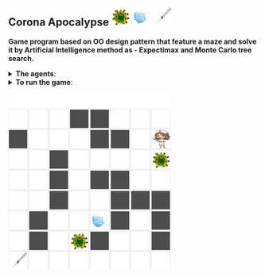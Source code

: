 ## Corona Apocalypse ![](images/corona.png) ![](images/mask.png) ![](images/syringe.png)


**Game program based on OO design pattern that feature a maze and
solve it by Artificial Intelligence method as - Expectimax and Monte Carlo tree search.**

<details>
<summary><b> The agents</b>: </summary>

* Expectimax
* Monte Carlo tree search
</details>

<details>
<summary><b>To run the game</b>: </summary>
The program get tree arguments, and the fourth argument is optional.

* The board size, can be 4/8/12/16.
* The number of corona viruses. Boards in size 4/8 can have at most 2 corona viruses, and boards in size 12/16 can have at most 3 corona viruses.
* The palyer. It can be one of the agents: Expectimax and MonteCarlo, or Interactive, which means you can play the game using the kyboard ('s'-down, 'w'-up, 'a'-left, 'd'-right).
* Optional: you can use simpleDisplay mode. In that case the game wont use the GUI, and the program will print the board state according to the following signs:
 	- '-' empty box
 	- '*' a wall
 	- '0' The player
	- '1/2/3' corona viruses
 	- 'm' mask
 	- 't' the target (vaccine)
</details>

![](images/board_8.png)